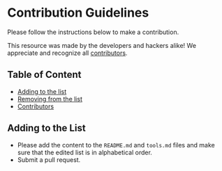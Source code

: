 # Contribution Guidelines

Please follow the instructions below to make a contribution.

This resource was made by the developers and hackers alike! We appreciate and recognize all [contributors](#contributors).

## Table of Content

- [Adding to the list](#adding-to-the-list)
- [Removing from the list](#removing-from-the-list)
- [Contributors](#contributors)

## Adding to the List

- Please add the content to the `README.md` and `tools.md` files and make sure that the edited list is in alphabetical order.
- Submit a pull request.

